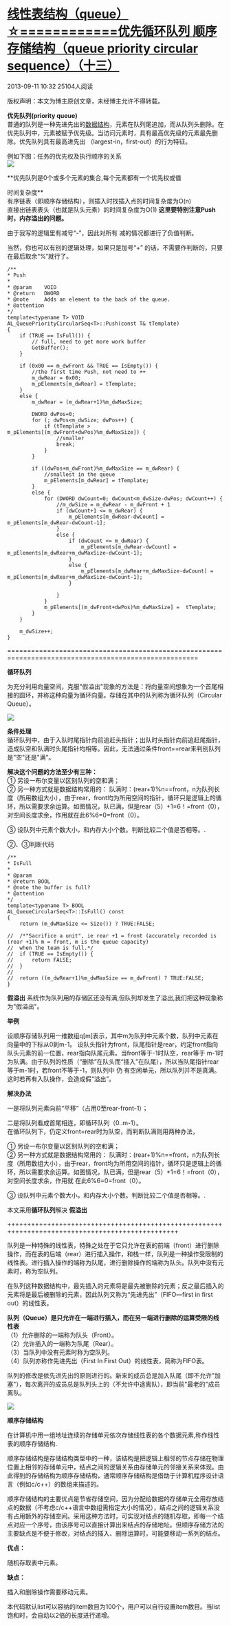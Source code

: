 # [线性表结构（queue）☆============优先循环队列 顺序存储结构（queue priority circular sequence）（十三）][0]

2013-09-11 10:32  25104人阅读 

版权声明：本文为博主原创文章，未经博主允许不得转载。

**优先队列(priority queue)**  
 普通的队列是一种先进先出的[数据结构][10]，元素在队列尾追加，而从队列头删除。在优先队列中，元素被赋予优先级。当访问元素时，具有最高优先级的元素最先删除。优先队列具有最高进先出 （largest-in，first-out）的行为特征。

例如下图：任务的优先权及执行顺序的关系  
![][11]

  
  
**优先队列是0个或多个元素的集合,每个元素都有一个优先权或值   
  
 时间复杂度**  
 有序链表（即顺序存储结构），则插入时找插入点的时间复杂度为O(n)  
直接出链表表头（也就是队头元素）的时间复杂度为O(1) **这里要特别注意Push时，内存溢出的问题。**

 由于我写的逻辑里有减号“-”，因此对所有 减的情况都进行了负值判断。

 当然，你也可以有别的逻辑处理，如果只是加号“+” 的话，不需要作判断的，只要在最后取余“%”就行了。


    /**
    * Push
    *
    * @param    VOID
    * @return   DWORD
    * @note     Adds an element to the back of the queue.
    * @attention    
    */
    template<typename T> VOID 
    AL_QueuePriorityCircularSeq<T>::Push(const T& tTemplate)
    {
        if (TRUE == IsFull()) {
            // full, need to get more work buffer
            GetBuffer();
        }
    
        if (0x00 == m_dwFront && TRUE == IsEmpty()) {
            //the first time Push, not need to ++
            m_dwRear = 0x00;
            m_pElements[m_dwRear] = tTemplate;
        }
        else {
            m_dwRear = (m_dwRear+1)%m_dwMaxSize;
    
            DWORD dwPos=0;
            for (; dwPos<m_dwSize; dwPos++) {
                if (tTemplate > m_pElements[(m_dwFront+dwPos)%m_dwMaxSize]) {
                    //smaller
                    break;
                }
            }
    
            if ((dwPos+m_dwFront)%m_dwMaxSize == m_dwRear) {
                //smallest in the queue
                m_pElements[m_dwRear] = tTemplate;
            }
            else {
                for (DWORD dwCount=0; dwCount<m_dwSize-dwPos; dwCount++) {
                    //m_dwSize = m_dwRear - m_dwFront + 1
                    if (dwCount+1 <= m_dwRear) {
                        m_pElements[m_dwRear-dwCount] = m_pElements[m_dwRear-dwCount-1];
                    }
                    else {
                        if (dwCount <= m_dwRear) {
                            m_pElements[m_dwRear-dwCount] = m_pElements[m_dwRear+m_dwMaxSize-dwCount-1];
                        }
                        else {
                            m_pElements[m_dwRear+m_dwMaxSize-dwCount] = m_pElements[m_dwRear+m_dwMaxSize-dwCount-1];
                        }
                        
                    }
                }
                m_pElements[(m_dwFront+dwPos)%m_dwMaxSize] =  tTemplate;
            }
        }
        
        m_dwSize++;
    }

  
  
 ======================================================================================================

**循环队列**

为充分利用向量空间，克服"假溢出"现象的方法是：将向量空间想象为一个首尾相接的圆环，并称这种向量为循环向量。存储在其中的队列称为循环队列（Circular Queue）。

![][13]

   
 **条件处理**   
 循环队列中，由于入队时尾指针向前追赶头指针；出队时头指针向前追赶尾指针，造成队空和队满时头尾指针均相等。因此，无法通过条件front==rear来判别队列是"空"还是"满"。

 **解决这个问题的方法至少有三种：**  
 ① 另设一布尔变量以区别队列的空和满；  
 ② 另一种方式就是数据结构常用的： 队满时：(rear+1)%n==front，n为队列长度（所用数组大小），由于rear，front均为所用空间的指针，循环只是逻辑上的循环，所以需要求余运算。如图情况，队已满，但是rear（5）+1=6！=front（0），对空间长度求余，作用就在此6%6=0=front（0）。

③ 设队列中元素个数大小，和内存大小个数。判断比较二个值是否相等。.

②、③判断代码


    /**
    * IsFull
    *
    * @param
    * @return BOOL
    * @note the buffer is full?
    * @attention
    */
    template<typename T> BOOL 
    AL_QueueCircularSeq<T>::IsFull() const
    {
        return (m_dwMaxSize <= Size()) ? TRUE:FALSE;
    
    //  /*"Sacrifice a unit", ie rear +1 = front (accurately recorded is (rear +1)% m = front, m is the queue capacity) 
    //  when the team is full.*/
    //  if (TRUE == IsEmpty()) {
    //      return FALSE;
    //  }
    // 
    //  return ((m_dwRear+1)%m_dwMaxSize == m_dwFront) ? TRUE:FALSE;
    }

  
  
**假溢出** 系统作为队列用的存储区还没有满,但队列却发生了溢出,我们把这种现象称为"假溢出"。

**举例**

设顺序存储队列用一维数组q[m]表示，其中m为队列中元素个数，队列中元素在向量中的下标从0到m-1。 设队头指针为front，队尾指针是rear，约定front指向队头元素的前一位置，rear指向队尾元素。当front等于-1时队空，rear等于 m-1时为队满。由于队列的性质（“删除”在队头而“插入”在队尾），所以当队尾指针rear等于m-1时，若front不等于-1，则队列中 仍 有空闲单元，所以队列并不是真满。这时若再有入队操作，会造成假“溢出”。

  
**解决办法**  
  
一是将队列元素向前“平移”（占用0至rear-front-1）；

二是将队列看成首尾相连，即循环队列（0..m-1）。  
在循环队列下，仍定义front=rear时为队空，而判断队满则用两种办法，

 ① 另设一布尔变量以区别队列的空和满；  
 ② 另一种方式就是数据结构常用的： 队满时：(rear+1)%n==front，n为队列长度（所用数组大小），由于rear，front均为所用空间的指针，循环只是逻辑上的循环，所以需要求余运算。如图情况，队已满，但是rear（5）+1=6！=front（0），对空间长度求余，作用就 在此6%6=0=front（0）。

③ 设队列中元素个数大小，和内存大小个数。判断比较二个值是否相等。.

本文采用**循环队列**解决 **假溢出**

+++++++++++++++++++++++++++++++++++++++++++++++++++++++++++++++++++++++++++++++++++++++++++++++++

 队列是一种特殊的线性表，特殊之处在于它只允许在表的前端（front）进行删除操作，而在表的后端（rear）进行插入操作，和栈一样，队列是一种操作受限制的线性表。进行插入操作的端称为队尾，进行删除操作的端称为队头。队列中没有元素时，称为空队列。

在队列这种数据结构中，最先插入的元素将是最先被删除的元素；反之最后插入的元素将是最后被删除的元素，因此队列又称为“先进先出”（FIFO—first in first out）的线性表。

**队列（Queue）是只允许在一端进行插入，而在另一端进行删除的运算受限的线性表**  
（1）允许删除的一端称为队头（Front）。  
（2）允许插入的一端称为队尾（Rear）。  
（3）当队列中没有元素时称为空队列。  
（4）队列亦称作先进先出（First In First Out）的线性表，简称为FIFO表。

队列的修改是依先进先出的原则进行的。新来的成员总是加入队尾（即不允许"加塞"），每次离开的成员总是队列头上的（不允许中途离队），即当前"最老的"成员离队。

![][14]

 **顺序存储结构**

在计算机中用一组地址连续的存储单元依次存储线性表的各个数据元素,称作线性表的顺序存储结构.

  
顺序存储结构是存储结构类型中的一种，该结构是把逻辑上相邻的节点存储在物理位置上相邻的存储单元中，结点之间的逻辑关系由存储单元的邻接关系来体现。由此得到的存储结构为顺序存储结构，通常顺序存储结构是借助于计算机程序设计语言（例如c/c++）的数组来描述的。

  
顺序存储结构的主要优点是节省存储空间，因为分配给数据的存储单元全用存放结点的数据（不考虑c/c++语言中数组需指定大小的情况），结点之间的逻辑关系没有占用额外的存储空间。采用这种方法时，可实现对结点的随机存取，即每一个结点对应一个序号，由该序号可以直接计算出来结点的存储地址。但顺序存储方法的主要缺点是不便于修改，对结点的插入、删除运算时，可能要移动一系列的结点。

**优点：**

随机存取表中元素。


**缺点：**

插入和删除操作需要移动元素。

  
本代码默认list可以容纳的item数目为100个，用户可以自行设置item数目。当list饱和时，会自动以2倍的长度进行递增。

[0]: /xiaoting451292510/article/details/11555289
[10]: http://lib.csdn.net/base/datastructure
[11]: http://img.blog.csdn.net/20130910162756328
[12]: #
[13]: http://img.blog.csdn.net/20130909114919765
[14]: http://img.blog.csdn.net/20130906170207890